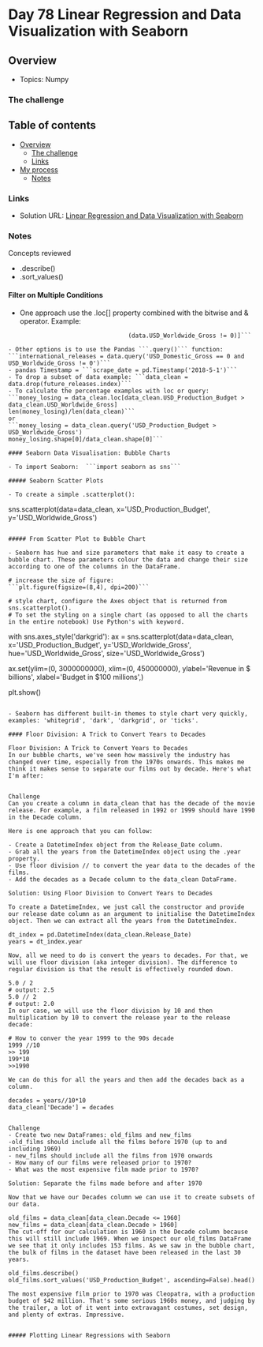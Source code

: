 # Day 78 Linear Regression and Data Visualization with Seaborn

## Overview

- Topics: Numpy


### The challenge



## Table of contents

- [Overview](#overview)
  - [The challenge](#the-challenge)
  - [Links](#links)
- [My process](#my-process)
  - [Notes](#notes)

### Links

- Solution URL: [Linear Regression and Data Visualization with Seaborn](https://github.com/Mikerniker/100_Days_of_Python/tree/main/Day78)


###  Notes
Concepts reviewed
- .describe()
- .sort_values()


#### Filter on Multiple Conditions

- One approach use the .loc[] property combined with the bitwise and & operator. Example:
```international_releases = data.loc[(data.USD_Domestic_Gross == 0) & 
                                  (data.USD_Worldwide_Gross != 0)]```

- Other options is to use the Pandas ```.query()``` function: 
```international_releases = data.query('USD_Domestic_Gross == 0 and USD_Worldwide_Gross != 0')```
- pandas Timestamp = ```scrape_date = pd.Timestamp('2018-5-1')```
- To drop a subset of data example: ```data_clean = data.drop(future_releases.index)```
- To calculate the percentage examples with loc or query:
```money_losing = data_clean.loc[data_clean.USD_Production_Budget > data_clean.USD_Worldwide_Gross]
len(money_losing)/len(data_clean)```
or
```money_losing = data_clean.query('USD_Production_Budget > USD_Worldwide_Gross')
money_losing.shape[0]/data_clean.shape[0]```

#### Seaborn Data Visualisation: Bubble Charts

- To import Seaborn:  ```import seaborn as sns```

##### Seaborn Scatter Plots

- To create a simple .scatterplot():
```
sns.scatterplot(data=data_clean,
                x='USD_Production_Budget', 
                y='USD_Worldwide_Gross')
```

##### From Scatter Plot to Bubble Chart

- Seaborn has hue and size parameters that make it easy to create a bubble chart. These parameters colour the data and change their size according to one of the columns in the DataFrame.

# increase the size of figure:
```plt.figure(figsize=(8,4), dpi=200)```

# style chart, configure the Axes object that is returned from sns.scatterplot().
# To set the styling on a single chart (as opposed to all the charts in the entire notebook) Use Python's with keyword. 
```
with sns.axes_style('darkgrid'):
  ax = sns.scatterplot(data=data_clean,
                       x='USD_Production_Budget', 
                       y='USD_Worldwide_Gross',
                       hue='USD_Worldwide_Gross',
                       size='USD_Worldwide_Gross')


ax.set(ylim=(0, 3000000000),
       xlim=(0, 450000000),
       ylabel='Revenue in $ billions',
       xlabel='Budget in $100 millions',)
 
plt.show()
```

- Seaborn has different built-in themes to style chart very quickly, examples: 'whitegrid', 'dark', 'darkgrid', or 'ticks'. 

#### Floor Division: A Trick to Convert Years to Decades

Floor Division: A Trick to Convert Years to Decades
In our bubble charts, we've seen how massively the industry has changed over time, especially from the 1970s onwards. This makes me think it makes sense to separate our films out by decade. Here's what I'm after:


Challenge
Can you create a column in data_clean that has the decade of the movie release. For example, a film released in 1992 or 1999 should have 1990 in the Decade column.

Here is one approach that you can follow:

- Create a DatetimeIndex object from the Release_Date column.
- Grab all the years from the DatetimeIndex object using the .year property.
- Use floor division // to convert the year data to the decades of the films.
- Add the decades as a Decade column to the data_clean DataFrame.

Solution: Using Floor Division to Convert Years to Decades

To create a DatetimeIndex, we just call the constructor and provide our release date column as an argument to initialise the DatetimeIndex object. Then we can extract all the years from the DatetimeIndex.

dt_index = pd.DatetimeIndex(data_clean.Release_Date)
years = dt_index.year

Now, all we need to do is convert the years to decades. For that, we will use floor division (aka integer division). The difference to regular division is that the result is effectively rounded down.

5.0 / 2
# output: 2.5
5.0 // 2
# output: 2.0
In our case, we will use the floor division by 10 and then multiplication by 10 to convert the release year to the release decade:

# How to conver the year 1999 to the 90s decade
1999 //10
>> 199
199*10
>>1990

We can do this for all the years and then add the decades back as a column.

decades = years//10*10
data_clean['Decade'] = decades


Challenge
- Create two new DataFrames: old_films and new_films
-old_films should include all the films before 1970 (up to and including 1969)
- new_films should include all the films from 1970 onwards
- How many of our films were released prior to 1970?
- What was the most expensive film made prior to 1970?

Solution: Separate the films made before and after 1970

Now that we have our Decades column we can use it to create subsets of our data.

old_films = data_clean[data_clean.Decade <= 1960]
new_films = data_clean[data_clean.Decade > 1960]
The cut-off for our calculation is 1960 in the Decade column because this will still include 1969. When we inspect our old_films DataFrame we see that it only includes 153 films. As we saw in the bubble chart, the bulk of films in the dataset have been released in the last 30 years.

old_films.describe()
old_films.sort_values('USD_Production_Budget', ascending=False).head()

The most expensive film prior to 1970 was Cleopatra, with a production budget of $42 million. That's some serious 1960s money, and judging by the trailer, a lot of it went into extravagant costumes, set design, and plenty of extras. Impressive.


##### Plotting Linear Regressions with Seaborn